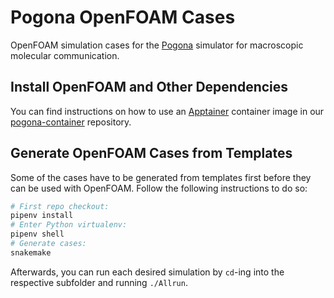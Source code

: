 # Pogona OpenFOAM Cases

OpenFOAM simulation cases for the [Pogona](https://www2.tkn.tu-berlin.de/software/pogona/) simulator for macroscopic molecular communication.

## Install OpenFOAM and Other Dependencies

You can find instructions on how to use an [Apptainer](https://apptainer.org/) container image in our [pogona-container](https://github.com/lumpiluk/pogona-container) repository.

## Generate OpenFOAM Cases from Templates

Some of the cases have to be generated from templates first before they can be used with OpenFOAM.
Follow the following instructions to do so:

```bash
# First repo checkout:
pipenv install
# Enter Python virtualenv:
pipenv shell
# Generate cases:
snakemake
```

Afterwards, you can run each desired simulation by `cd`-ing into the respective subfolder and running `./Allrun`.
